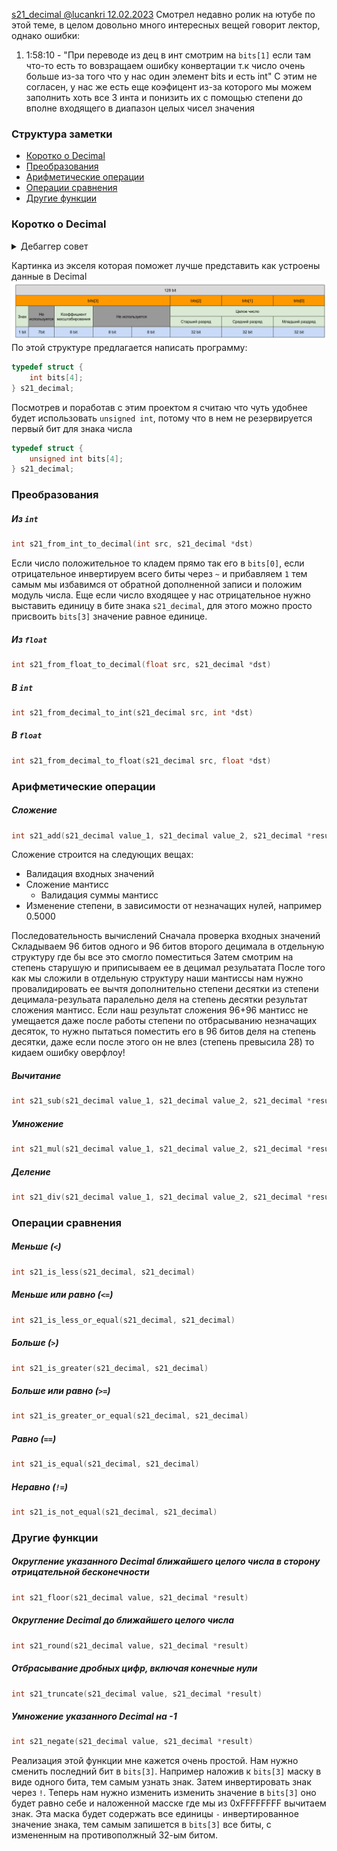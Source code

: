 
[s21_decimal @lucankri 12.02.2023](https://youtu.be/kJU4JOLa8l0)
Смотрел недавно ролик на ютубе по этой теме, в целом довольно много интересных вещей говорит лектор, однако ошибки:
1. 1:58:10 - "При переводе из дец в инт смотрим на `bits[1]` если там что-то есть то вовзращаем ошибку конвертации т.к число очень больше из-за того что у нас один элемент bits и есть int"
С этим не согласен, у нас же есть еще коэфицент из-за которого мы можем заполнить хоть все 3 инта и понизить их с помощью степени до вполне входящего в диапазон целых чисел значения 
### Структура заметки
- [Коротко о Decimal](#коротко-о-decimal)
- [Преобразования](#преобразования)
- [Арифметические операции](#арифметические-операции)
- [Операции сравнения](#операции-сравнения)
- [Другие функции](#операции-сравнения)

### Коротко о Decimal
<details>
<summary>Дебаггер совет</summary>
Хорошая настройка для дебаггера в VSCode (LLDB + CodeLLDB extension):<br>
<code>type format add --format {n_system} '{data_type}'</code><br>
Где <code>n_system</code> система счисления <br>
Двоичная <code>bin</code><br>
Восьмеричная <code>oct</code><br>
Десятичная <code>dec</code><br>
Шестнадцатеричная <code>hex</code><br>
А <code>data_type</code> тип данных, записанный в кавычках одинарных.<br>
Пример:<br>
Смена отображения целочисленных переменных на двоичный вид:<br>
<code>type format add --format bin 'int'</code><br>
</details>

Картинка из экселя которая поможет лучше представить как устроены данные в Decimal
![decimal_scheme](assets/images/decimal_scheme.png)
По этой структуре предлагается написать программу:
```c
typedef struct {
    int bits[4];
} s21_decimal;
```
Посмотрев и поработав с этим проектом я считаю что чуть удобнее будет использовать  `unsigned int`, потому что в нем не резервируется первый бит для знака числа
```c
typedef struct {
    unsigned int bits[4];
} s21_decimal;
```
### Преобразования
##### Из `int`
```c
int s21_from_int_to_decimal(int src, s21_decimal *dst)
```
Если число положительное то кладем прямо так его в `bits[0]`, если отрицательное инвертируем всего биты через `~` и прибавляем `1` тем самым мы избавимся от обратной дополненной записи и положим модуль числа. Еще если число входящее у нас отрицательное нужно выставить единицу в бите знака `s21_decimal`, для этого можно просто присвоить `bits[3]` значение равное единице.
##### Из `float`
```c
int s21_from_float_to_decimal(float src, s21_decimal *dst)
```
##### В `int`
```c
int s21_from_decimal_to_int(s21_decimal src, int *dst)
```
##### В `float`
```c
int s21_from_decimal_to_float(s21_decimal src, float *dst)
```
### Арифметические операции 
##### Сложение
```c
int s21_add(s21_decimal value_1, s21_decimal value_2, s21_decimal *result)
```
Сложение строится на следующих вещах:
* Валидация входных значений
* Сложение мантисс 
    * Валидация суммы мантисс
* Изменение степени, в зависимости от незначащих нулей, например 0.5000

Последовательность вычислений
Сначала проверка входных значений
Складываем 96 битов одного и 96 битов второго децимала в отдельную структуру где бы все это смогло поместиться
Затем смотрим на степень старушую и приписываем ее в децимал резульатата
После того как мы сложили в отдельную структуру наши мантиссы нам нужно провалидировать ее вычтя дополнительно
степени десятки из степени децимала-резульата паралельно деля на степень десятки результат сложения мантисс.
Если наш результат сложения 96+96 мантисс не умещается даже после работы степени по отбрасыванию незначащих десяток, то
нужно пытаться поместить его в 96 битов деля на степень десятки, даже если после этого он не влез (степень превысила 28) то
кидаем ошибку оверфлоу!

##### Вычитание
```c
int s21_sub(s21_decimal value_1, s21_decimal value_2, s21_decimal *result)
```
##### Умножение
```c
int s21_mul(s21_decimal value_1, s21_decimal value_2, s21_decimal *result)
```
##### Деление
```c
int s21_div(s21_decimal value_1, s21_decimal value_2, s21_decimal *result)
```
### Операции сравнения
##### Меньше (`<`)
```c
int s21_is_less(s21_decimal, s21_decimal)
```
##### Меньше или равно (`<=`)
```c
int s21_is_less_or_equal(s21_decimal, s21_decimal)
```
##### Больше (`>`)
```c
int s21_is_greater(s21_decimal, s21_decimal)
```
##### Больше или равно (`>=`)
```c
int s21_is_greater_or_equal(s21_decimal, s21_decimal)
```
##### Равно (`==`)
```c
int s21_is_equal(s21_decimal, s21_decimal)
```
##### Неравно (`!=`)
```c
int s21_is_not_equal(s21_decimal, s21_decimal)
```
### Другие функции
##### Округление указанного Decimal ближайшего целого числа в сторону отрицательной бесконечности
```c
int s21_floor(s21_decimal value, s21_decimal *result)
```
##### Округление Decimal до ближайшего целого числа
```c
int s21_round(s21_decimal value, s21_decimal *result)
```
##### Отбрасывание дробных цифр, включая конечные нули
```c
int s21_truncate(s21_decimal value, s21_decimal *result)
```
##### Умножение указанного Decimal на -1
```c
int s21_negate(s21_decimal value, s21_decimal *result)
```
Реализация этой функции мне кажется очень простой.
Нам нужно сменить последний бит в `bits[3]`.
Например наложив к `bits[3]` маску в виде одного бита, тем самым узнать знак.
Затем инвертировать знак через `!`. Теперь нам нужно изменить изменить значение в `bits[3]` оно будет равно себе и наложенной масске где мы из 0xFFFFFFFF вычитаем знак.
Эта маска будет содержать все единицы `-` инвертированное значение знака, тем самым запишется в `bits[3]` все биты, с измененным на противополжный 32-ым битом.

